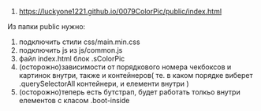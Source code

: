 <!-- https://luckyone1221.github.io/0079ColorPic/index.html -->

1. <https://luckyone1221.github.io/0079ColorPic/public/index.html>

Из папки public нужно:
1. подключить стили css/main.min.css
2. подключить js из js/common.js
3. файл index.html блок .sColorPic
4. (осторожно)зависимости от порядкового номера чекбоксов и картинок внутри, также и контейнеров(
    те. в каком порядке виберет .querySelectorAll контейнери, и елементи внутри
   )
5. (осторожно)теперь есть бутстрап, будет работать толкьо внутри елементов с класом .boot-inside